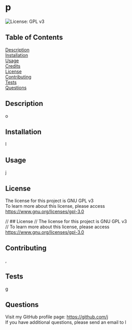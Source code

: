 # p
  ![License: GPL v3](https://img.shields.io/badge/License-GPLv3-blue.svg)
  ## Table of Contents
  [Description](#description)<br>
  [Installation](#installation)<br>
  [Usage](#usage)<br>
  [Credits](#credits)<br>
  [License](#license)<br>
  [Contributing](#contributing)<br>
  [Tests](#tests)<br>
  [Questions](#questions)<br>
  ## Description
  o
  ## Installation
  l
  ## Usage
  j
  ## License
  The license for this project is GNU GPL v3<br>
  To learn more about this license, please access https://www.gnu.org/licenses/gpl-3.0

  // ## License
  // The license for this project is GNU GPL v3<br>
  // To learn more about this license, please access https://www.gnu.org/licenses/gpl-3.0
  ## Contributing
  ,
  ## Tests
  g
  ## Questions
  Visit my GitHub profile page: https://github.com/j<br>
  If you have additional questions, please send an email to l
